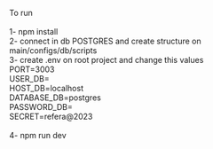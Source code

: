 To run <br />
<br />
1- npm install <br />
2- connect in db POSTGRES and create structure on main/configs/db/scripts <br />
3- create .env on root project and change this values <br />
PORT=3003 <br />
USER_DB= <br />
HOST_DB=localhost <br />
DATABASE_DB=postgres <br />
PASSWORD_DB= <br />
SECRET=refera@2023 <br />
<br />
4- npm run dev <br />
